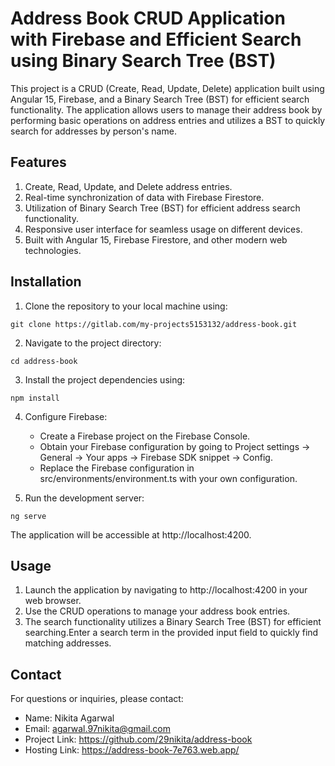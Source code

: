 # Address Book CRUD Application with Firebase and Efficient Search using Binary Search Tree (BST)

This project is a CRUD (Create, Read, Update, Delete) application built using Angular 15, Firebase, and a Binary Search Tree (BST) for efficient search functionality. The application allows users to manage their address book by performing basic operations on address entries and utilizes a BST to quickly search for addresses by person's name.

## Features

1. Create, Read, Update, and Delete address entries.
2. Real-time synchronization of data with Firebase Firestore.
3. Utilization of Binary Search Tree (BST) for efficient address search functionality.
4. Responsive user interface for seamless usage on different devices.
5. Built with Angular 15, Firebase Firestore, and other modern web technologies.

## Installation

1. Clone the repository to your local machine using:
```
git clone https://gitlab.com/my-projects5153132/address-book.git
``` 

2. Navigate to the project directory:
```
cd address-book
```

3. Install the project dependencies using:
```
npm install
```

4. Configure Firebase:
    - Create a Firebase project on the Firebase Console.
    - Obtain your Firebase configuration by going to Project settings -> General -> Your apps -> Firebase SDK snippet -> Config.
    - Replace the Firebase configuration in src/environments/environment.ts with your own configuration.

5. Run the development server:
```
ng serve
```
The application will be accessible at http://localhost:4200.

## Usage

1. Launch the application by navigating to http://localhost:4200 in your web browser.
2. Use the CRUD operations to manage your address book entries.
3. The search functionality utilizes a Binary Search Tree (BST) for efficient searching.Enter a search term in the provided input field to quickly find matching addresses.

## Contact
For questions or inquiries, please contact:

- Name: Nikita Agarwal
- Email: agarwal.97nikita@gmail.com
- Project Link: https://github.com/29nikita/address-book
- Hosting Link: https://address-book-7e763.web.app/


